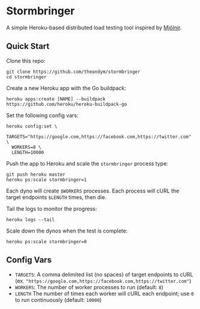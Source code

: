 # Stormbringer

A simple Heroku-based distributed load testing tool inspired by [Mjölnir](https://github.com/tsykoduk/Mjolnir).


## Quick Start

Clone this repo:

```
git clone https://github.com/theandym/stormbringer
cd stormbringer
```

Create a new Heroku app with the Go buildpack:

```
heroku apps:create [NAME] --buildpack https://github.com/heroku/heroku-buildpack-go
```

Set the following config vars:

```
heroku config:set \
  TARGETS="https://google.com,https://facebook.com,https://twitter.com" \
  WORKERS=8 \
  LENGTH=10000
```

Push the app to Heroku and scale the `stormbringer` process type:

```
git push heroku master
heroku ps:scale stormbringer=1
```

Each dyno will create `$WORKERS` processes. Each process will cURL the target endpoints `$LENGTH` times, then die.

Tail the logs to monitor the progress:

```
heroku logs --tail
```

Scale down the dynos when the test is complete:

```
heroku ps:scale stormbringer=0
```


## Config Vars

  - `TARGETS`: A comma delimited list (no spaces) of target endpoints to cURL (ex. `"https://google.com,https://facebook.com,https://twitter.com"`)
  - `WORKERS`: The number of worker processes to run (default: `8`)
  - `LENGTH` The number of times each worker will cURL each endpoint; use `0` to run continuously (default: `10000`)

